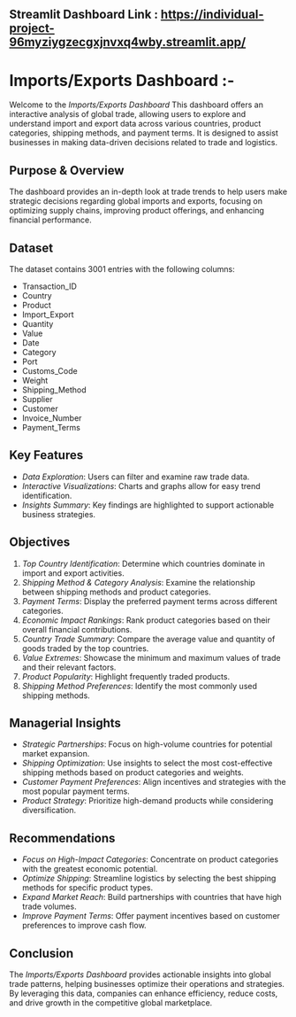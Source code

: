 ## Streamlit Dashboard Link : https://individual-project-96myziygzecgxjnvxq4wby.streamlit.app/

# Imports/Exports Dashboard :-

Welcome to the *Imports/Exports Dashboard* This dashboard offers an interactive analysis of global trade, allowing users to explore and understand import and export data across various countries, product categories, shipping methods, and payment terms. It is designed to assist businesses in making data-driven decisions related to trade and logistics.

## Purpose & Overview
The dashboard provides an in-depth look at trade trends to help users make strategic decisions regarding global imports and exports, focusing on optimizing supply chains, improving product offerings, and enhancing financial performance.

## Dataset
The dataset contains 3001 entries with the following columns:

- Transaction_ID
- Country
- Product
- Import_Export
- Quantity
- Value
- Date
- Category
- Port
- Customs_Code
- Weight
- Shipping_Method
- Supplier
- Customer
- Invoice_Number
- Payment_Terms

## Key Features
- *Data Exploration*: Users can filter and examine raw trade data.
- *Interactive Visualizations*: Charts and graphs allow for easy trend identification.
- *Insights Summary*: Key findings are highlighted to support actionable business strategies.

## Objectives
1. *Top Country Identification*: Determine which countries dominate in import and export activities.
2. *Shipping Method & Category Analysis*: Examine the relationship between shipping methods and product categories.
3. *Payment Terms*: Display the preferred payment terms across different categories.
4. *Economic Impact Rankings*: Rank product categories based on their overall financial contributions.
5. *Country Trade Summary*: Compare the average value and quantity of goods traded by the top countries.
6. *Value Extremes*: Showcase the minimum and maximum values of trade and their relevant factors.
7. *Product Popularity*: Highlight frequently traded products.
8. *Shipping Method Preferences*: Identify the most commonly used shipping methods.

## Managerial Insights
- *Strategic Partnerships*: Focus on high-volume countries for potential market expansion.
- *Shipping Optimization*: Use insights to select the most cost-effective shipping methods based on product categories and weights.
- *Customer Payment Preferences*: Align incentives and strategies with the most popular payment terms.
- *Product Strategy*: Prioritize high-demand products while considering diversification.

## Recommendations
- *Focus on High-Impact Categories*: Concentrate on product categories with the greatest economic potential.
- *Optimize Shipping*: Streamline logistics by selecting the best shipping methods for specific product types.
- *Expand Market Reach*: Build partnerships with countries that have high trade volumes.
- *Improve Payment Terms*: Offer payment incentives based on customer preferences to improve cash flow.

## Conclusion
The *Imports/Exports Dashboard* provides actionable insights into global trade patterns, helping businesses optimize their operations and strategies. By leveraging this data, companies can enhance efficiency, reduce costs, and drive growth in the competitive global marketplace.

